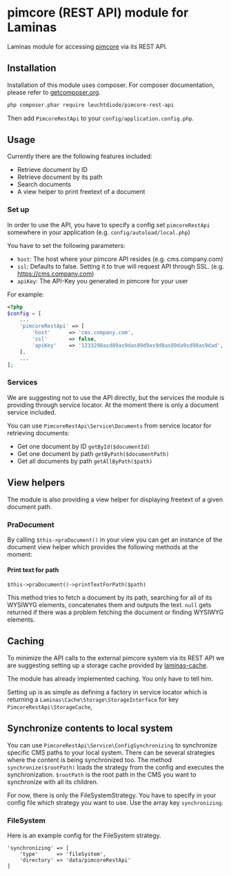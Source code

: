 # pimcore (REST API) module for Laminas

Laminas module for accessing [pimcore](https://github.com/pimcore/pimcore) via its REST API.

## Installation 

Installation of this module uses composer. For composer documentation, please refer to
[getcomposer.org](http://getcomposer.org/).

```sh
php composer.phar require leuchtdiode/pimcore-rest-api
```

Then add `PimcoreRestApi` to your `config/application.config.php`.

## Usage

Currently there are the following features included:

  - Retrieve document by ID
  - Retrieve document by its path
  - Search documents
  - A view helper to print freetext of a document

### Set up

In order to use the API, you have to specify a config set `pimcoreRestApi` somewhere in your application (e.g. `config/autoload/local.php`)

You have to set the following parameters:

  - `host`: The host where your pimcore API resides (e.g. cms.company.com)
  - `ssl`: Defaults to false. Setting it to true will request API through SSL. (e.g. https://cms.company.com)
  - `apiKey`: The API-Key you generated in pimcore for your user

For example:

```php
<?php
$config = [
	...
	'pimcoreRestApi' => [
		'host'		=> 'cms.company.com',
		'ssl'		=> false,
		'apiKey'	=> '1233298asd89as9das89d9as9d8as89da9sd98as9dad',
	],
	...
];
```
  
### Services

We are suggesting not to use the API directly, but the services the module is providing through service locator. At the moment there is only a document service included.

You can use `PimcoreRestApi\Service\Documents` from service locator for retrieving documents:

  - Get one document by ID `getById($documentId)`
  - Get one document by path `getByPath($documentPath)`
  - Get all documents by path `getAllByPath($path)`

## View helpers

The module is also providing a view helper for displaying freetext of a given document path.

### PraDocument

By calling `$this->praDocument()` in your view you can get an instance of the document view helper which provides the following methods at the moment:

#### Print text for path

`$this->praDocument()->printTextForPath($path)`

This method tries to fetch a document by its path, searching for all of its WYSIWYG elements, concatenates them and outputs the text. `null` gets returned if there was a problem fetching the document or finding WYSIWYG elements.

## Caching

To minimize the API calls to the external pimcore system via its REST API we are suggesting setting up a storage cache provided by [laminas-cache](https://github.com/laminas/laminas-cache).

The module has already implemented caching. You only have to tell him.

Setting up is as simple as defining a factory in service locator which is returning a `Laminas\Cache\Storage\StorageInterface` for key `PimcoreRestApi\StorageCache`,

## Synchronize contents to local system

You can use `PimcoreRestApi\Service\ConfigSynchronizing` to synchronize specific CMS paths to your local system. There can be several strategies where the content is being synchronized too. The method `synchronize($rootPath)` loads the strategy from the config and executes the synchronization. `$rootPath` is the root path in the CMS you want to synchronize with all its children.

For now, there is only the FileSystemStrategy. You have to specify in your config file which strategy you want to use. Use the array key `synchronizing`.

### FileSystem

Here is an example config for the FileSystem strategy.

```
'synchronizing'	=> [
	'type'		=> 'fileSystem',
	'directory'	=> 'data/pimcoreRestApi'
]
```
